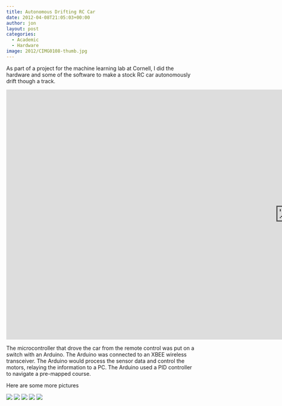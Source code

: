 ```yaml
---
title: Autonomous Drifting RC Car
date: 2012-04-08T21:05:03+00:00
author: jon
layout: post
categories:
  - Academic
  - Hardware
image: 2012/CIMG0108-thumb.jpg
---
```

  
As part of a project for the machine learning lab at Cornell, I did the hardware and some of the software to make a stock RC car autonomously drift though a track.

<iframe width="1506" height="663" src="https://www.youtube.com/embed/gukGtPFQltE?list=PL12E054C7D140E6BE" frameborder="0" allow="accelerometer; autoplay; encrypted-media; gyroscope; picture-in-picture" allowfullscreen></iframe>

The microcontroller that drove the car from the remote control was put on a switch with an Arduino. The Arduino was connected to an XBEE wireless transceiver. The Arduino would process the sensor data and control the motors, relaying the information to a PC. The Arduino used a PID controller to navigate a pre-mapped course.

Here are some more pictures

<img src="{{ site.image_host }}/2012/CIMG0107.jpg" />

<img src="{{ site.image_host }}/2012/CIMG0108.jpg" />

<img src="{{ site.image_host }}/2019/DSCN1311.jpg" />

<img src="{{ site.image_host }}/2019/DSCN1312.jpg" />

<img src="{{ site.image_host }}/2019/DSCN1315.jpg" />
